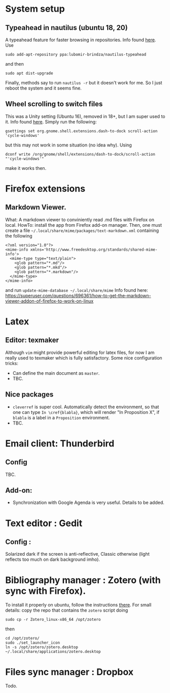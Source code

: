 # System setup
## Typeahead in nautilus (ubuntu 18, 20)
A typeahead feature for faster browsing in repositories. 
Info found <a href='https://www.omgubuntu.co.uk/2018/05/enable-nautilus-type-ahead-search-ubuntu'>here</a>.
Use
```
sudo add-apt-repository ppa:lubomir-brindza/nautilus-typeahead
```
and then
```
sudo apt dist-upgrade
```
Finally, methods say to run `nautilus -r` but it doesn't work for me. So I just reboot the system and it seems fine.

## Wheel scrolling to switch files
This was a Unity setting (Ubuntu 16), removed in 18+, but I am super used to it. 
Info found <a href='https://askubuntu.com/questions/966887/switching-between-windows-with-scroll-wheel-on-ubuntu-dock'>here</a>.
 Simply run the following: 
```
gsettings set org.gnome.shell.extensions.dash-to-dock scroll-action 'cycle-windows'
```
but this may not work in some situation (no idea why). Using 
```
dconf write /org/gnome/shell/extensions/dash-to-dock/scroll-action "'cycle-windows'"
```
make it works then.

# Firefox extensions
## Markdown Viewer.
What: A markdown viewer to conviniently read .md files with Firefox on local.
HowTo: install the app from Firefox add-on manager. Then, one must create a file 
`~/.local/share/mime/packages/text-markdown.xml`
containing the following
```
<?xml version="1.0"?>
<mime-info xmlns='http://www.freedesktop.org/standards/shared-mime-info'>
  <mime-type type="text/plain">
    <glob pattern="*.md"/>
    <glob pattern="*.mkd"/>
    <glob pattern="*.markdown"/>
  </mime-type>
</mime-info>
```
and run
`update-mime-database ~/.local/share/mime`
Info found here: <https://superuser.com/questions/696361/how-to-get-the-markdown-viewer-addon-of-firefox-to-work-on-linux>


# Latex
## Editor: texmaker
Although `vim` might provide powerful editing for latex files, for now I am really used to texmaker which is fully satisfactory. Some nice configuration tricks:
- Can define the main document as `master`.
- TBC.

## Nice packages
- `cleverref` is super cool. Automatically detect the environment, so that one can type `In \cref{blabla}`, which will render "In Proposition X", if `blabla` is a label in a `Proposition` environment.
- TBC.

# Email client: Thunderbird
## Config
TBC.
## Add-on:
- Synchronization with Google Agenda is very useful. Details to be added.

# Text editor : Gedit
## Config : 
Solarized dark if the screen is anti-reflective, Classic otherwise (light reflects too much on dark background imho). 

# Bibliography manager : Zotero (with sync with Firefox). 

To install it properly on ubuntu, follow the instructions [there](https://www.zotero.org/support/installation). For small details: copy the repo that contains the `zotero` script doing
```
sudo cp -r Zotero_linux-x86_64 /opt/zotero   
```
then
```
cd /opt/zotero/
sudo ./set_launcher_icon
ln -s /opt/zotero/zotero.desktop ~/.local/share/applications/zotero.desktop
```

# Files sync manager : Dropbox

Todo.

